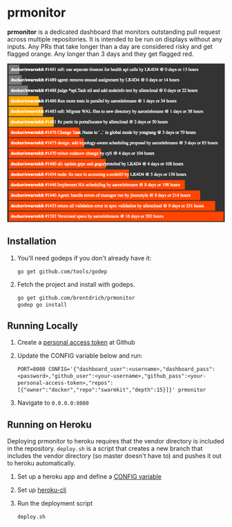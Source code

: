 # prmonitor

**prmonitor** is a dedicated dashboard that monitors outstanding
pull request across multiple repositories. It is intended to be
run on displays without any inputs. Any PRs that take longer than
a day are considered risky and get flagged orange. Any longer
than 3 days and they get flagged red.

![Example](/example.png)

## Installation
 1. You'll need godeps if you don't already have it:
    ```
    go get github.com/tools/godep
    ```

 2. Fetch the project and install with godeps.
    ```
    go get github.com/brentdrich/prmonitor
    godep go install
    ```

## Running Locally
 1. Create a [personal access token](https://github.com/blog/1509-personal-api-tokens) at Github

 2. Update the CONFIG variable below and run:
    ```
    PORT=8080 CONFIG='{"dashboard_user":<username>,"dashboard_pass":<password>,"github_user":<your-username>,"github_pass":<your-personal-access-token>,"repos":[{"owner":"docker","repo":"swarmkit","depth":15}]}' prmonitor
    ```

 4. Navigate to `0.0.0.0:8080`

## Running on Heroku
Deploying prmonitor to heroku requires that the vendor directory is included in
the repository. `deploy.sh` is a script that creates a new branch that includes the
vendor directory (so master doesn't have to) and pushes it out to heroku automatically.

 1. Set up a heroku app and define a [CONFIG variable](https://devcenter.heroku.com/articles/config-vars)

 2. Set up [heroku-cli](https://devcenter.heroku.com/articles/deploying-go)

 3. Run the deployment script
    ```
    deploy.sh
    ```